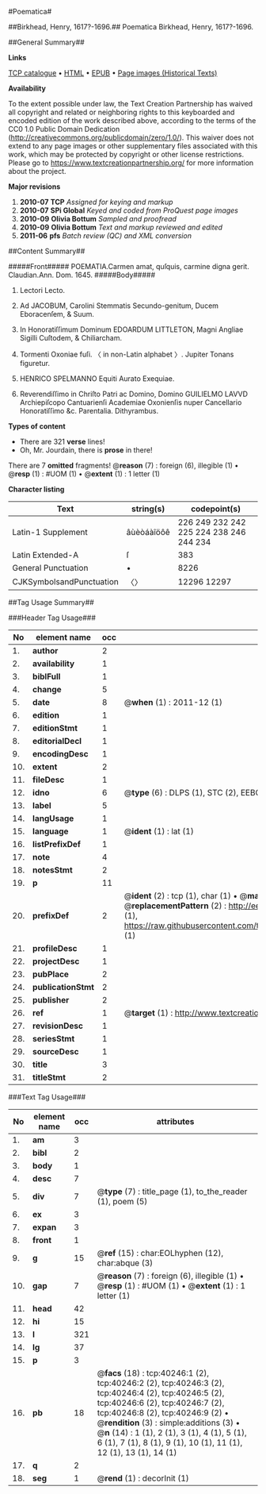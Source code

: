 #Poematica#

##Birkhead, Henry, 1617?-1696.##
Poematica
Birkhead, Henry, 1617?-1696.

##General Summary##

**Links**

[TCP catalogue](http://www.ota.ox.ac.uk/tcp/)  • 
[HTML](http://tei.it.ox.ac.uk/tcp/Texts-HTML/free/A28/A28216.html)  • 
[EPUB](http://tei.it.ox.ac.uk/tcp/Texts-EPUB/free/A28/A28216.epub) • 
[Page images (Historical Texts)](https://historicaltexts.jisc.ac.uk/eebo-07874227e)

**Availability**

To the extent possible under law, the Text Creation Partnership has waived all copyright and related or neighboring rights to this keyboarded and encoded edition of the work described above, according to the terms of the CC0 1.0 Public Domain Dedication (http://creativecommons.org/publicdomain/zero/1.0/). This waiver does not extend to any page images or other supplementary files associated with this work, which may be protected by copyright or other license restrictions. Please go to https://www.textcreationpartnership.org/ for more information about the project.

**Major revisions**

1. __2010-07__ __TCP__ *Assigned for keying and markup*
1. __2010-07__ __SPi Global__ *Keyed and coded from ProQuest page images*
1. __2010-09__ __Olivia Bottum__ *Sampled and proofread*
1. __2010-09__ __Olivia Bottum__ *Text and markup reviewed and edited*
1. __2011-06__ __pfs__ *Batch review (QC) and XML conversion*

##Content Summary##

#####Front#####
POEMATIA.Carmen amat, quſquis, carmine digna gerit. Claudian.Ann. Dom. 1645.
#####Body#####

1. Lectori Lecto.

1. Ad JACOBUM, Carolini Stemmatis Secundo-genitum, Ducem Eboracenſem, & Suum.

1. In Honoratiſſimum Dominum EDOARDUM LITTLETON, Magni Angliae Sigilli Cuſtodem, & Chiliarcham.

1. Tormenti Oxoniae fuſi. 〈 in non-Latin alphabet 〉. Jupiter Tonans figuretur.

1. HENRICO SPELMANNO Equiti Aurato Exequiae.

1. Reverendiſſimo in Chriſto Patri ac Domino, Domino GUILIELMO LAVVD Archiepiſcopo Cantuarienſi Academiae Oxonienſis nuper Cancellario Honoratiſſimo &c. Parentalia. Dithyrambus.

**Types of content**

  * There are 321 **verse** lines!
  * Oh, Mr. Jourdain, there is **prose** in there!

There are 7 **omitted** fragments! 
 @__reason__ (7) : foreign (6), illegible (1)  •  @__resp__ (1) : #UOM (1)  •  @__extent__ (1) : 1 letter (1)

**Character listing**


|Text|string(s)|codepoint(s)|
|---|---|---|
|Latin-1 Supplement|âùèòáàîöôê|226 249 232 242 225 224 238 246 244 234|
|Latin Extended-A|ſ|383|
|General Punctuation|•|8226|
|CJKSymbolsandPunctuation|〈〉|12296 12297|

##Tag Usage Summary##

###Header Tag Usage###

|No|element name|occ|attributes|
|---|---|---|---|
|1.|__author__|2||
|2.|__availability__|1||
|3.|__biblFull__|1||
|4.|__change__|5||
|5.|__date__|8| @__when__ (1) : 2011-12 (1)|
|6.|__edition__|1||
|7.|__editionStmt__|1||
|8.|__editorialDecl__|1||
|9.|__encodingDesc__|1||
|10.|__extent__|2||
|11.|__fileDesc__|1||
|12.|__idno__|6| @__type__ (6) : DLPS (1), STC (2), EEBO-CITATION (1), OCLC (1), VID (1)|
|13.|__label__|5||
|14.|__langUsage__|1||
|15.|__language__|1| @__ident__ (1) : lat (1)|
|16.|__listPrefixDef__|1||
|17.|__note__|4||
|18.|__notesStmt__|2||
|19.|__p__|11||
|20.|__prefixDef__|2| @__ident__ (2) : tcp (1), char (1)  •  @__matchPattern__ (2) : ([0-9\-]+):([0-9IVX]+) (1), (.+) (1)  •  @__replacementPattern__ (2) : http://eebo.chadwyck.com/downloadtiff?vid=$1&page=$2 (1), https://raw.githubusercontent.com/textcreationpartnership/Texts/master/tcpchars.xml#$1 (1)|
|21.|__profileDesc__|1||
|22.|__projectDesc__|1||
|23.|__pubPlace__|2||
|24.|__publicationStmt__|2||
|25.|__publisher__|2||
|26.|__ref__|1| @__target__ (1) : http://www.textcreationpartnership.org/docs/. (1)|
|27.|__revisionDesc__|1||
|28.|__seriesStmt__|1||
|29.|__sourceDesc__|1||
|30.|__title__|3||
|31.|__titleStmt__|2||


###Text Tag Usage###

|No|element name|occ|attributes|
|---|---|---|---|
|1.|__am__|3||
|2.|__bibl__|2||
|3.|__body__|1||
|4.|__desc__|7||
|5.|__div__|7| @__type__ (7) : title_page (1), to_the_reader (1), poem (5)|
|6.|__ex__|3||
|7.|__expan__|3||
|8.|__front__|1||
|9.|__g__|15| @__ref__ (15) : char:EOLhyphen (12), char:abque (3)|
|10.|__gap__|7| @__reason__ (7) : foreign (6), illegible (1)  •  @__resp__ (1) : #UOM (1)  •  @__extent__ (1) : 1 letter (1)|
|11.|__head__|42||
|12.|__hi__|15||
|13.|__l__|321||
|14.|__lg__|37||
|15.|__p__|3||
|16.|__pb__|18| @__facs__ (18) : tcp:40246:1 (2), tcp:40246:2 (2), tcp:40246:3 (2), tcp:40246:4 (2), tcp:40246:5 (2), tcp:40246:6 (2), tcp:40246:7 (2), tcp:40246:8 (2), tcp:40246:9 (2)  •  @__rendition__ (3) : simple:additions (3)  •  @__n__ (14) : 1 (1), 2 (1), 3 (1), 4 (1), 5 (1), 6 (1), 7 (1), 8 (1), 9 (1), 10 (1), 11 (1), 12 (1), 13 (1), 14 (1)|
|17.|__q__|2||
|18.|__seg__|1| @__rend__ (1) : decorInit (1)|
